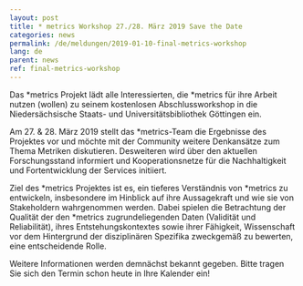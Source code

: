 ```yaml
---
layout: post
title: * metrics Workshop 27./28. März 2019 Save the Date
categories: news
permalink: /de/meldungen/2019-01-10-final-metrics-workshop
lang: de
parent: news
ref: final-metrics-workshop
---
```



Das *metrics Projekt lädt alle Interessierten, die *metrics für ihre Arbeit nutzen (wollen) zu seinem kostenlosen Abschlussworkshop in die Niedersächsische Staats- und Universitätsbibliothek Göttingen ein.

Am 27. & 28. März 2019 stellt das *metrics-Team die Ergebnisse des Projektes vor und möchte mit der Community weitere Denkansätze zum Thema Metriken diskutieren. Desweiteren wird über den aktuellen Forschungsstand informiert und Kooperationsnetze für die Nachhaltigkeit und Fortentwicklung der Services initiiert.

Ziel des *metrics Projektes ist es, ein tieferes Verständnis von *metrics zu entwickeln, insbesondere im Hinblick auf ihre Aussagekraft und wie sie von Stakeholdern wahrgenommen werden. Dabei spielen die Betrachtung der Qualität der den *metrics zugrundeliegenden Daten (Validität und Reliabilität), ihres Entstehungskontextes sowie ihrer Fähigkeit, Wissenschaft vor dem Hintergrund der disziplinären Spezifika zweckgemäß zu bewerten, eine entscheidende Rolle. 

Weitere Informationen werden demnächst bekannt gegeben. Bitte tragen Sie sich den Termin schon heute in Ihre Kalender ein!
